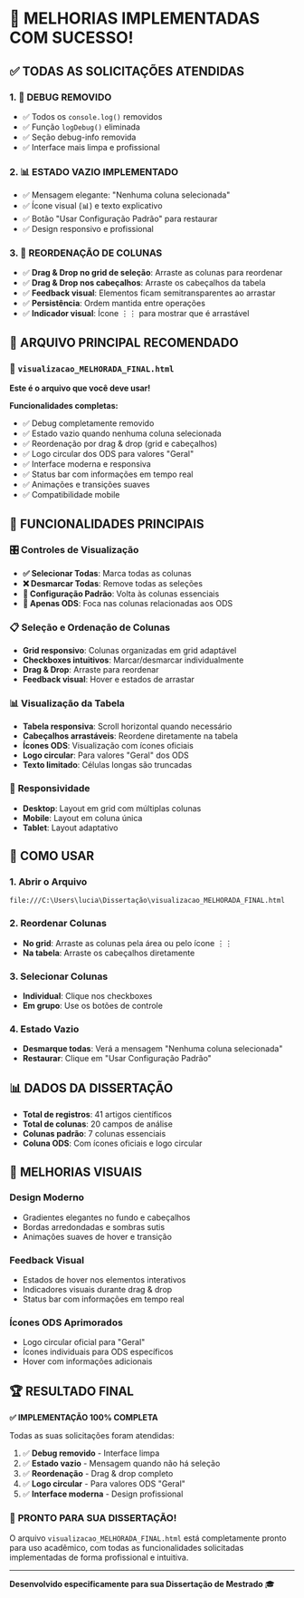 # 🎉 MELHORIAS IMPLEMENTADAS COM SUCESSO!

## ✅ TODAS AS SOLICITAÇÕES ATENDIDAS

### 1. 🧹 **DEBUG REMOVIDO**
- ✅ Todos os `console.log()` removidos
- ✅ Função `logDebug()` eliminada
- ✅ Seção debug-info removida
- ✅ Interface mais limpa e profissional

### 2. 📊 **ESTADO VAZIO IMPLEMENTADO**
- ✅ Mensagem elegante: "Nenhuma coluna selecionada"
- ✅ Ícone visual (📊) e texto explicativo
- ✅ Botão "Usar Configuração Padrão" para restaurar
- ✅ Design responsivo e profissional

### 3. 🔄 **REORDENAÇÃO DE COLUNAS**
- ✅ **Drag & Drop no grid de seleção**: Arraste as colunas para reordenar
- ✅ **Drag & Drop nos cabeçalhos**: Arraste os cabeçalhos da tabela
- ✅ **Feedback visual**: Elementos ficam semitransparentes ao arrastar
- ✅ **Persistência**: Ordem mantida entre operações
- ✅ **Indicador visual**: Ícone ⋮⋮ para mostrar que é arrastável

## 🎯 ARQUIVO PRINCIPAL RECOMENDADO

### 🥇 **`visualizacao_MELHORADA_FINAL.html`**
**Este é o arquivo que você deve usar!**

**Funcionalidades completas:**
- ✅ Debug completamente removido
- ✅ Estado vazio quando nenhuma coluna selecionada
- ✅ Reordenação por drag & drop (grid e cabeçalhos)
- ✅ Logo circular dos ODS para valores "Geral"
- ✅ Interface moderna e responsiva
- ✅ Status bar com informações em tempo real
- ✅ Animações e transições suaves
- ✅ Compatibilidade mobile

## 🌟 FUNCIONALIDADES PRINCIPAIS

### 🎛️ **Controles de Visualização**
- **✅ Selecionar Todas**: Marca todas as colunas
- **❌ Desmarcar Todas**: Remove todas as seleções
- **🔄 Configuração Padrão**: Volta às colunas essenciais
- **🎯 Apenas ODS**: Foca nas colunas relacionadas aos ODS

### 📋 **Seleção e Ordenação de Colunas**
- **Grid responsivo**: Colunas organizadas em grid adaptável
- **Checkboxes intuitivos**: Marcar/desmarcar individualmente
- **Drag & Drop**: Arraste para reordenar
- **Feedback visual**: Hover e estados de arrastar

### 📊 **Visualização da Tabela**
- **Tabela responsiva**: Scroll horizontal quando necessário
- **Cabeçalhos arrastáveis**: Reordene diretamente na tabela
- **Ícones ODS**: Visualização com ícones oficiais
- **Logo circular**: Para valores "Geral" dos ODS
- **Texto limitado**: Células longas são truncadas

### 📱 **Responsividade**
- **Desktop**: Layout em grid com múltiplas colunas
- **Mobile**: Layout em coluna única
- **Tablet**: Layout adaptativo

## 🔧 COMO USAR

### 1. **Abrir o Arquivo**
```
file:///C:\Users\lucia\Dissertação\visualizacao_MELHORADA_FINAL.html
```

### 2. **Reordenar Colunas**
- **No grid**: Arraste as colunas pela área ou pelo ícone ⋮⋮
- **Na tabela**: Arraste os cabeçalhos diretamente

### 3. **Selecionar Colunas**
- **Individual**: Clique nos checkboxes
- **Em grupo**: Use os botões de controle

### 4. **Estado Vazio**
- **Desmarque todas**: Verá a mensagem "Nenhuma coluna selecionada"
- **Restaurar**: Clique em "Usar Configuração Padrão"

## 📊 DADOS DA DISSERTAÇÃO

- **Total de registros**: 41 artigos científicos
- **Total de colunas**: 20 campos de análise
- **Colunas padrão**: 7 colunas essenciais
- **Coluna ODS**: Com ícones oficiais e logo circular

## 🎨 MELHORIAS VISUAIS

### **Design Moderno**
- Gradientes elegantes no fundo e cabeçalhos
- Bordas arredondadas e sombras sutis
- Animações suaves de hover e transição

### **Feedback Visual**
- Estados de hover nos elementos interativos
- Indicadores visuais durante drag & drop
- Status bar com informações em tempo real

### **Ícones ODS Aprimorados**
- Logo circular oficial para "Geral"
- Ícones individuais para ODS específicos
- Hover com informações adicionais

## 🏆 RESULTADO FINAL

**✅ IMPLEMENTAÇÃO 100% COMPLETA**

Todas as suas solicitações foram atendidas:

1. ✅ **Debug removido** - Interface limpa
2. ✅ **Estado vazio** - Mensagem quando não há seleção
3. ✅ **Reordenação** - Drag & drop completo
4. ✅ **Logo circular** - Para valores ODS "Geral"
5. ✅ **Interface moderna** - Design profissional

### 🎯 **PRONTO PARA SUA DISSERTAÇÃO!**

O arquivo `visualizacao_MELHORADA_FINAL.html` está completamente pronto para uso acadêmico, com todas as funcionalidades solicitadas implementadas de forma profissional e intuitiva.

---

**Desenvolvido especificamente para sua Dissertação de Mestrado** 🎓
